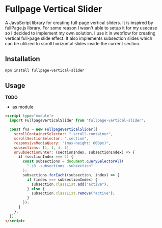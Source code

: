 # Fullpage Vertical Slider

A JavaScript library for creating full-page vertical sliders. It is inspired by fullPage.js library. For some reason I wasn't able to setup it for my usecase so I decided to implement my own solution. I use it in webflow for creating vertical full-page slide effect. It also implements subsection slides which can be utilized to scroll horizontal slides inside the current section.

## Installation

```bash
npm install fullpage-vertical-slider
```

## Usage

__TODO__

- as module

```html
<script type="module">
  import FullpageVerticalSlider from "fullpage-vertical-slider";

  const fvs = new FullpageVerticalSlider({
    scrollContainerSelector: ".scroll-container",
    scrollSectionSelector: ".section",
    responsiveMediaQuery: "(max-height: 600px)",
    subsections: [1, 1, 4, 1],
    onSubsectionEnter: (sectionIndex, subsectionIndex) => {
      if (sectionIndex === 2) {
        const subsections = document.querySelectorAll(
          ".s3 .subsections .subsection"
        );
        subsections.forEach((subsection, index) => {
          if (index === subsectionIndex) {
            subsection.classList.add("active");
          } else {
            subsection.classList.remove("active");
          }
        });
      }
    },
  });
</script>
```
